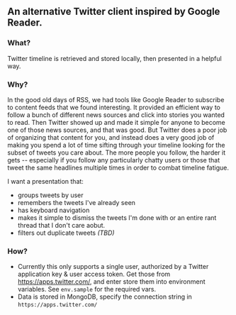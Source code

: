 ## An alternative Twitter client inspired by Google Reader. 

### What?
Twitter timeline is retrieved and stored locally, then presented in a helpful way.


### Why?
In the good old days of RSS, we had tools like Google Reader to subscribe to content feeds that we found interesting. It provided an efficient way to follow a bunch of different news sources and click into stories you wanted to read. Then Twitter showed up and made it simple for anyone to become one of those news sources, and that was good. But Twitter does a poor job of organizing that content for you, and instead does a very good job of making you spend a lot of time sifting through your timeline looking for the subset of tweets you care about. The more people you follow, the harder it gets -- especially if you follow any particularly chatty users or those that tweet the same headlines multiple times in order to combat timeline fatigue.

I want a presentation that:
* groups tweets by user 
* remembers the tweets I've already seen 
* has keyboard navigation
* makes it simple to dismiss the tweets I'm done with or an entire rant thread that I don't care aobut.
* filters out duplicate tweets _(TBD)_


### How?
* Currently this only supports a single user, authorized by a Twitter application key & user access token. Get those from https://apps.twitter.com/, and enter store them into environment variables. See `env.sample` for the required vars.
* Data is stored in MongoDB, specify the connection string in `https://apps.twitter.com/`
